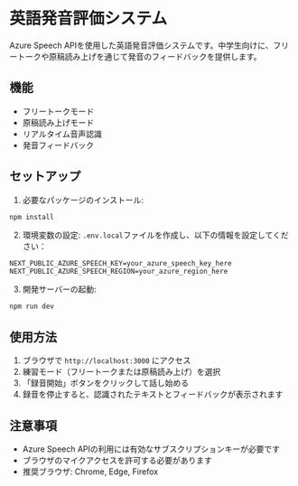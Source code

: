 # 英語発音評価システム

Azure Speech APIを使用した英語発音評価システムです。中学生向けに、フリートークや原稿読み上げを通じて発音のフィードバックを提供します。

## 機能

- フリートークモード
- 原稿読み上げモード
- リアルタイム音声認識
- 発音フィードバック

## セットアップ

1. 必要なパッケージのインストール:
```bash
npm install
```

2. 環境変数の設定:
`.env.local`ファイルを作成し、以下の情報を設定してください：
```
NEXT_PUBLIC_AZURE_SPEECH_KEY=your_azure_speech_key_here
NEXT_PUBLIC_AZURE_SPEECH_REGION=your_azure_region_here
```

3. 開発サーバーの起動:
```bash
npm run dev
```

## 使用方法

1. ブラウザで `http://localhost:3000` にアクセス
2. 練習モード（フリートークまたは原稿読み上げ）を選択
3. 「録音開始」ボタンをクリックして話し始める
4. 録音を停止すると、認識されたテキストとフィードバックが表示されます

## 注意事項

- Azure Speech APIの利用には有効なサブスクリプションキーが必要です
- ブラウザのマイクアクセスを許可する必要があります
- 推奨ブラウザ: Chrome, Edge, Firefox 